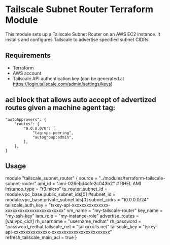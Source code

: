 # Tailscale Subnet Router Terraform Module

This module sets up a Tailscale Subnet Router on an AWS EC2 instance. It installs and configures Tailscale to advertise specified subnet CIDRs.

## Requirements

- Terraform
- AWS account
- Tailscale API authentication key (can be generated at https://login.tailscale.com/admin/settings/keys)

## acl block that allows auto accept of advertized routes given a machine agent tag:

	"autoApprovers": {
		"routes": {
			"0.0.0.0/0": [
				"tag:vpc-peering",
				"autogroup:admin",
			],
		},
	}

## Usage

module "tailscale_subnet_router" {
  source              = "../modules/terraform-tailscale-subnet-router"
  ami_id              = "ami-026ebd4cfe2c043b2" # RHEL AMI
  instance_type       = "t3.micro"
  ts_router_subnet_id = module.vpc_base.public_subnet_ids[0]
  #subnet_id           = module.vpc_base.private_subnet.ids[0]
  subnet_cidrs        = "10.0.0.0/24"
  tailscale_auth_key  = "tskey-api-xxxxxxxxxxxxxxx-xxxxxxxxxxxxxxxxxxxxxxxx"
  vm_name             = "my-tailscale-router"
  key_name            = "my-ssh-key"
  iam_role            = "my-instance-role"
  advertise_routes    = [var.vpc_cidr]
  rh_username         = "username_redhat"
  rh_password         = "password_redhat
  tailscale_net       = "tailxxxx.ts.net"
  tailscale_key       = "tskey-api-xxxxxxxxxxxxxxx-xxxxxxxxxxxxxxxxxxxxxxxx"
  refresh_tailscale_main_acl = true
}